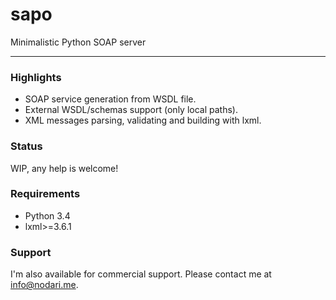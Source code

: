 # sapo

Minimalistic Python SOAP server

---

### Highlights
* SOAP service generation from WSDL file.
* External WSDL/schemas support (only local paths).
* XML messages parsing, validating and building with lxml.

### Status
WIP, any help is welcome!

### Requirements
* Python 3.4
* lxml>=3.6.1

### Support
I'm also available for commercial support. Please contact me at info@nodari.me.
